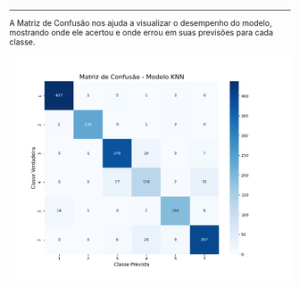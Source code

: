 ---

A Matriz de Confusão nos ajuda a visualizar o desempenho do modelo, mostrando onde ele acertou e onde errou em suas previsões para cada classe.

![Matriz de Confusão para o Modelo KNN](main_files/matriz_confusao_knn.png)